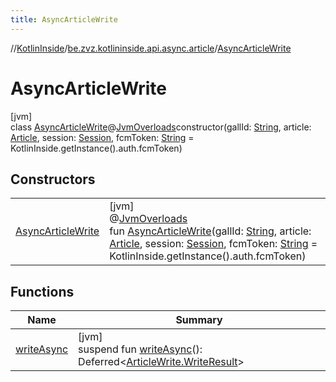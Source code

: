 ```yaml
---
title: AsyncArticleWrite
---
```

//[KotlinInside](../../../index.html)/[be.zvz.kotlininside.api.async.article](../index.html)/[AsyncArticleWrite](index.html)



# AsyncArticleWrite



[jvm]\
class [AsyncArticleWrite](index.html)@[JvmOverloads](https://kotlinlang.org/api/latest/jvm/stdlib/kotlin.jvm/-jvm-overloads/index.html)constructor(gallId: [String](https://kotlinlang.org/api/latest/jvm/stdlib/kotlin/-string/index.html), article: [Article](../../be.zvz.kotlininside.api.type/-article/index.html), session: [Session](../../be.zvz.kotlininside.session/-session/index.html), fcmToken: [String](https://kotlinlang.org/api/latest/jvm/stdlib/kotlin/-string/index.html) = KotlinInside.getInstance().auth.fcmToken)



## Constructors


| | |
|---|---|
| [AsyncArticleWrite](-async-article-write.html) | [jvm]<br>@[JvmOverloads](https://kotlinlang.org/api/latest/jvm/stdlib/kotlin.jvm/-jvm-overloads/index.html)<br>fun [AsyncArticleWrite](-async-article-write.html)(gallId: [String](https://kotlinlang.org/api/latest/jvm/stdlib/kotlin/-string/index.html), article: [Article](../../be.zvz.kotlininside.api.type/-article/index.html), session: [Session](../../be.zvz.kotlininside.session/-session/index.html), fcmToken: [String](https://kotlinlang.org/api/latest/jvm/stdlib/kotlin/-string/index.html) = KotlinInside.getInstance().auth.fcmToken) |


## Functions


| Name | Summary |
|---|---|
| [writeAsync](write-async.html) | [jvm]<br>suspend fun [writeAsync](write-async.html)(): Deferred&lt;[ArticleWrite.WriteResult](../../be.zvz.kotlininside.api.article/-article-write/-write-result/index.html)&gt; |

